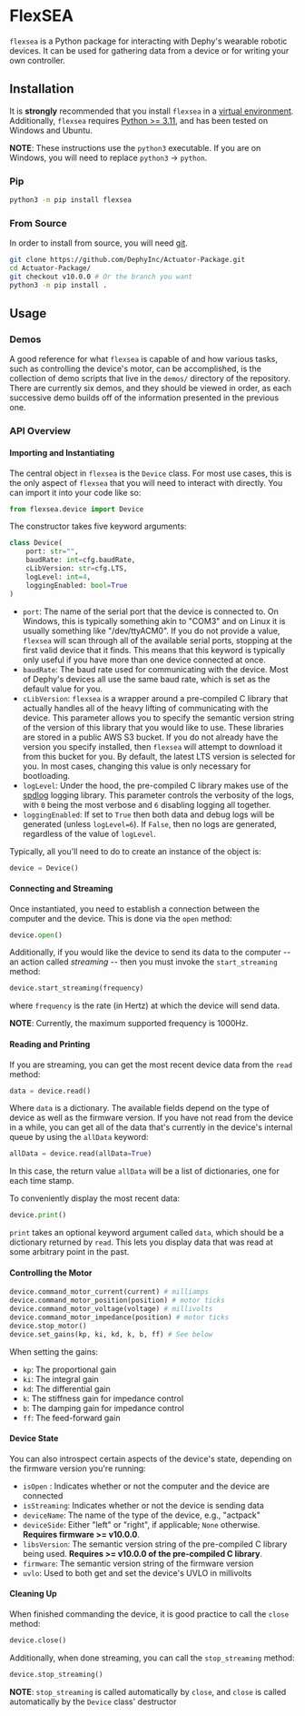 # FlexSEA


`flexsea` is a Python package for interacting with Dephy's wearable robotic devices.
It can be used for gathering data from a device or for writing your own controller.


## Installation

It is **strongly** recommended that you install `flexsea` in a [virtual environment](https://docs.python.org/3/library/venv.html).
Additionally, `flexsea` requires [Python >= 3.11](https://www.python.org/downloads/release/python-3111/), and has been tested
on Windows and Ubuntu.

**NOTE**: These instructions use the `python3` executable. If you are on Windows, you
will need to replace `python3` -> `python`.

### Pip

```bash
python3 -m pip install flexsea
```


### From Source

In order to install from source, you will need [git](https://git-scm.com/downloads).

```bash
git clone https://github.com/DephyInc/Actuator-Package.git
cd Actuator-Package/
git checkout v10.0.0 # Or the branch you want
python3 -m pip install .
```


## Usage

### Demos

A good reference for what `flexsea` is capable of and how various tasks, such as
controlling the device's motor, can be accomplished, is the collection of demo scripts
that live in the `demos/` directory of the repository. There are currently six demos,
and they should be viewed in order, as each successive demo builds off of the information
presented in the previous one.


### API Overview

#### Importing and Instantiating
The central object in `flexsea` is the `Device` class. For most use cases, this is the
only aspect of `flexsea` that you will need to interact with directly. You can import
it into your code like so:

```python
from flexsea.device import Device
```

The constructor takes five keyword arguments:

```python
class Device(
    port: str="",
    baudRate: int=cfg.baudRate,
    cLibVersion: str=cfg.LTS,
    logLevel: int=4,
    loggingEnabled: bool=True
)
```

* `port`: The name of the serial port that the device is connected to. On Windows, this is typically something akin to "COM3" and on Linux it is usually something like "/dev/ttyACM0". If you do not provide a value, `flexsea` will scan through all of the available serial ports, stopping at the first valid device that it finds. This means that this keyword is typically only useful if you have more than one device connected at once.
* `baudRate`: The baud rate used for communicating with the device. Most of Dephy's devices all use the same baud rate, which is set as the default value for you.
* `cLibVersion`: `flexsea` is a wrapper around a pre-compiled C library that actually handles all of the heavy lifting of communicating with the device. This parameter allows you to specify the semantic version string of the version of this library that you would like to use. These libraries are stored in a public AWS S3 bucket. If you do not already have the version you specify installed, then `flexsea` will attempt to download it from this bucket for you. By default, the latest LTS version is selected for you. In most cases, changing this value is only necessary for bootloading.
* `logLevel`: Under the hood, the pre-compiled C library makes use of the [spdlog](https://github.com/gabime/spdlog) logging library. This parameter controls the verbosity of the logs, with `0` being the most verbose and `6` disabling logging all together.
* `loggingEnabled`: If set to `True` then both data and debug logs will be generated (unless `logLevel=6`). If `False`, then no logs are generated, regardless of the value of `logLevel`.

Typically, all you'll need to do to create an instance of the object is:

```python
device = Device()
```

#### Connecting and Streaming

Once instantiated, you need to establish a connection between the computer and the device. This is done via the `open` method:

```python
device.open()
```

Additionally, if you would like the device to send its data to the computer -- an action called *streaming* -- then you must invoke the `start_streaming` method:

```python
device.start_streaming(frequency)
```

where `frequency` is the rate (in Hertz) at which the device will send data.

**NOTE**: Currently, the maximum supported frequency is 1000Hz.


#### Reading and Printing

If you are streaming, you can get the most recent device data from the `read` method:

```python
data = device.read()
```

Where `data` is a dictionary. The available fields depend on the type of device as well as the firmware version. If you have not read from the device in a while, you can get all of the data that's currently in the device's internal queue by using the `allData` keyword:

```python
allData = device.read(allData=True)
```

In this case, the return value `allData` will be a list of dictionaries, one for each time stamp.

To conveniently display the most recent data:

```python
device.print()
```

`print` takes an optional keyword argument called `data`, which should be a dictionary returned by `read`. This lets you display data that was read at some arbitrary point in the past.


#### Controlling the Motor
```python
device.command_motor_current(current) # milliamps
device.command_motor_position(position) # motor ticks
device.command_motor_voltage(voltage) # millivolts
device.command_motor_impedance(position) # motor ticks
device.stop_motor()
device.set_gains(kp, ki, kd, k, b, ff) # See below
```

When setting the gains:

* `kp`: The proportional gain
* `ki`: The integral gain
* `kd`: The differential gain
* `k`: The stiffness gain for impedance control
* `b`: The damping gain for impedance control
* `ff`: The feed-forward gain


#### Device State

You can also introspect certain aspects of the device's state, depending on the firmware version you're running:

* `isOpen` : Indicates whether or not the computer and the device are connected
* `isStreaming`: Indicates whether or not the device is sending data
* `deviceName`: The name of the type of the device, e.g., "actpack"
* `deviceSide`: Either "left" or "right", if applicable; `None` otherwise. **Requires firmware >= v10.0.0**.
* `libsVersion`: The semantic version string of the pre-compiled C library being used. **Requires >= v10.0.0 of the pre-compiled C library**.
* `firmware`: The semantic version string of the firmware version
* `uvlo`: Used to both get and set the device's UVLO in millivolts


#### Cleaning Up

When finished commanding the device, it is good practice to call the `close` method:

```python
device.close()
```

Additionally, when done streaming, you can call the `stop_streaming` method:

```python
device.stop_streaming()
```

**NOTE**: `stop_streaming` is called automatically by `close`, and `close` is called automatically by the `Device` class' destructor
